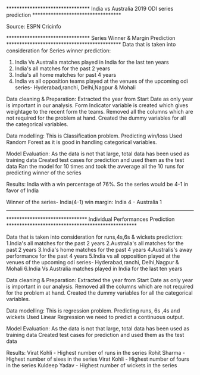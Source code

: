 ******************************** India vs Australia 2019 ODI series prediction **********************************

Source: ESPN Cricinfo

********************************  Series Winner & Margin Prediction ********************************************
Data that is taken into consideration for Series winner prediction:
1. India Vs Australia matches played in India for the last ten years
2. India's all matches for the past 2 years
3. India's all home matches for past 4 years
4. India vs all opposition teams played at the venues of the upcoming odi series- Hyderabad,ranchi, Delhi,Nagpur & Mohali

Data cleaning & Preparation:
Extracted the year from Start Date as only year is important in our analysis.
Form Indicator variable is created which gives weightage to the recent form the teams.
Removed all the columns which are not required for the problem at hand.
Created the dummy variables for all the categorical variables.


Data modelling:
This is Classification problem. Predicting win/loss
Used Random Forest as it is good in handling categorical variables.


Model Evaluation:
As the data is not that large, total data has been used as training data
Created test cases for prediction and used them as the test data
Ran the model for 10 times and took the avverage all the 10 runs for predicting winner of the series

Results:
India with a win percentage of 76%. So the series would be 4-1 in favor of India

Winner of the series- India(4-1)
win margin: India 4 - Australia 1

**********************************************************************************************************************

******************************* Individual Performances Prediction **************************************************

Data that is taken into consideration for runs,4s,6s & wickets prediction:
1.India's all matches for the past 2 years
2.Australia's all matches for the past 2 years
3.India's home matches for the past 4 years
4.Australis's away performance for the past 4 years
5.India vs all opposition played at the venues of the upcoming odi series- Hyderabad,ranchi, Delhi,Nagpur & Mohali
6.India Vs Australia matches played in India for the last ten years

Data cleaning & Preparation:
Extracted the year from Start Date as only year is important in our analysis.
Removed all the columns which are not required for the problem at hand.
Created the dummy variables for all the categorical variables.

Data modelling:
This is regression problem. Predicting runs, 6s ,4s and wickets
Used Linear Regression we need to predict a continuous output.


Model Evaluation:
As the data is not that large, total data has been used as training data
Created test cases for prediction and used them as the test data

Results:
Virat Kohli - Highest number of runs in the series
Rohit Sharma - Highest number of sixes in the series
Virat Kohli - Highest number of fours in the series
Kuldeep Yadav - Highest number of wickets in the series
